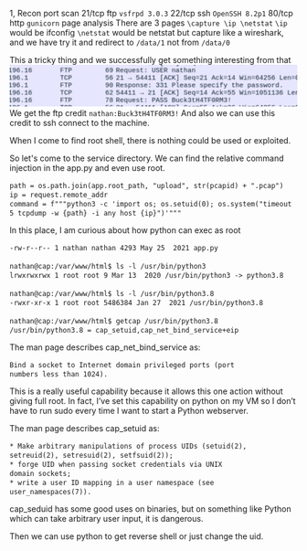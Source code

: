 1, Recon
port scan
	21/tcp ftp `vsfrpd 3.0.3`
	22/tcp ssh `OpenSSH 8.2p1`
	80/tcp http `gunicorn`
page analysis
There are 3 pages `\capture \ip \netstat`
`\ip` would be ifconfig
`\netstat` would be netstat
but capture like a wireshark, and we have try it and redirect to `/data/1` not from `/data/0`

This a tricky thing and we successfully get something interesting from that
![](images/Pasted%20image%2020240909092313.png)We get the ftp credit `nathan:Buck3tH4TF0RM3!`
And also we can use this credit to ssh connect to the machine.

When I come to find root shell, there is nothing could be used or exploited.

So let's come to the service directory.
We can find the relative command injection in the app.py and even use root.
```
path = os.path.join(app.root_path, "upload", str(pcapid) + ".pcap")
ip = request.remote_addr
command = f"""python3 -c 'import os; os.setuid(0); os.system("timeout 5 tcpdump -w {path} -i any host {ip}")'"""
```
In this place, I am curious about how python can exec as root
```
-rw-r--r-- 1 nathan nathan 4293 May 25  2021 app.py

nathan@cap:/var/www/html$ ls -l /usr/bin/python3
lrwxrwxrwx 1 root root 9 Mar 13  2020 /usr/bin/python3 -> python3.8

nathan@cap:/var/www/html$ ls -l /usr/bin/python3.8
-rwxr-xr-x 1 root root 5486384 Jan 27  2021 /usr/bin/python3.8

nathan@cap:/var/www/html$ getcap /usr/bin/python3.8
/usr/bin/python3.8 = cap_setuid,cap_net_bind_service+eip
```

The man page describes cap_net_bind_service as:
```
Bind a socket to Internet domain privileged ports (port
numbers less than 1024).
```
This is a really useful capability because it allows this one action without giving full root. In fact, I’ve set this capability on python on my VM so I don’t have to run sudo every time I want to start a Python webserver.

The man page describes cap_setuid as:
```
* Make arbitrary manipulations of process UIDs (setuid(2),
setreuid(2), setresuid(2), setfsuid(2));
* forge UID when passing socket credentials via UNIX
domain sockets;
* write a user ID mapping in a user namespace (see
user_namespaces(7)).
```
cap_seduid has some good uses on binaries, but on something like Python which can take arbitrary user input, it is dangerous.

Then we can use python to get reverse shell or just change the uid.
